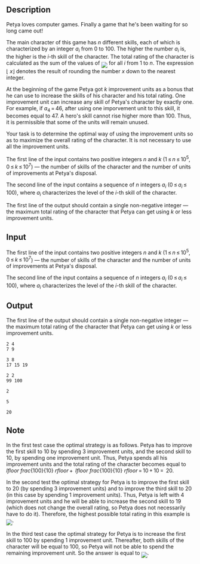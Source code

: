 ## Description

<div><p>Petya loves computer games. Finally a game that he's been waiting for so long came out!</p><p>The main character of this game has <span class="tex-span"><i>n</i></span> different skills, each of which is characterized by an integer <span class="tex-span"><i>a</i><sub class="lower-index"><i>i</i></sub></span> from 0 to 100. The higher the number <span class="tex-span"><i>a</i><sub class="lower-index"><i>i</i></sub></span> is, the higher is the <span class="tex-span"><i>i</i></span>-th skill of the character. The total rating of the character is calculated as the sum of the values ​​of <img align="middle" class="tex-formula" src="file://qLJJ40dW.png" style="max-width: 100.0%;max-height: 100.0%;"> for all <span class="tex-span"><i>i</i></span> from 1 to <span class="tex-span"><i>n</i></span>. The expression <span class="tex-span">⌊ <i>x</i>⌋</span> denotes the result of rounding the number <span class="tex-span"><i>x</i></span> <span class="tex-font-style-it">down</span> to the nearest integer.</p><p>At the beginning of the game Petya got <span class="tex-span"><i>k</i></span> improvement units as a bonus that he can use to increase the skills of his character and his total rating. One improvement unit can increase any skill of Petya's character by exactly one. For example, if <span class="tex-span"><i>a</i><sub class="lower-index">4</sub> = 46</span>, after using one imporvement unit to this skill, it becomes equal to 47. A hero's skill cannot rise higher more than 100. Thus, it is permissible that some of the units will remain unused.</p><p>Your task is to determine the optimal way of using the improvement units so as to maximize the overall rating of the character. It is not necessary to use all the improvement units.</p></div><div class="input-specification"><p>The first line of the input contains two positive integers <span class="tex-span"><i>n</i></span> and <span class="tex-span"><i>k</i></span> (<span class="tex-span">1 ≤ <i>n</i> ≤ 10<sup class="upper-index">5</sup></span>, <span class="tex-span">0 ≤ <i>k</i> ≤ 10<sup class="upper-index">7</sup></span>) — the number of skills of the character and the number of units of improvements at Petya's disposal.</p><p>The second line of the input contains a sequence of <span class="tex-span"><i>n</i></span> integers <span class="tex-span"><i>a</i><sub class="lower-index"><i>i</i></sub></span> (<span class="tex-span">0 ≤ <i>a</i><sub class="lower-index"><i>i</i></sub> ≤ 100</span>), where <span class="tex-span"><i>a</i><sub class="lower-index"><i>i</i></sub></span> characterizes the level of the <span class="tex-span"><i>i</i></span>-th skill of the character.</p></div><div class="output-specification"><p>The first line of the output should contain a single non-negative integer — the maximum total rating of the character that Petya can get using <span class="tex-span"><i>k</i></span> or less improvement units.</p></div>

## Input

<p>The first line of the input contains two positive integers <span class="tex-span"><i>n</i></span> and <span class="tex-span"><i>k</i></span> (<span class="tex-span">1 ≤ <i>n</i> ≤ 10<sup class="upper-index">5</sup></span>, <span class="tex-span">0 ≤ <i>k</i> ≤ 10<sup class="upper-index">7</sup></span>) — the number of skills of the character and the number of units of improvements at Petya's disposal.</p><p>The second line of the input contains a sequence of <span class="tex-span"><i>n</i></span> integers <span class="tex-span"><i>a</i><sub class="lower-index"><i>i</i></sub></span> (<span class="tex-span">0 ≤ <i>a</i><sub class="lower-index"><i>i</i></sub> ≤ 100</span>), where <span class="tex-span"><i>a</i><sub class="lower-index"><i>i</i></sub></span> characterizes the level of the <span class="tex-span"><i>i</i></span>-th skill of the character.</p>

## Output

<p>The first line of the output should contain a single non-negative integer — the maximum total rating of the character that Petya can get using <span class="tex-span"><i>k</i></span> or less improvement units.</p>





```input1
2 4
7 9

```




```input2
3 8
17 15 19

```




```input3
2 2
99 100

```




```output1
2

```




```output2
5

```




```output3
20

```



## Note

<p>In the first test case the optimal strategy is as follows. Petya has to improve the first skill to 10 by spending 3 improvement units, and the second skill to 10, by spending one improvement unit. Thus, Petya spends all his improvement units and the total rating of the character becomes equal to <span class="tex-span"> <i>lfloor</i> <i>frac</i>{100}{10} <i>rfloor</i> +  <i>lfloor</i> <i>frac</i>{100}{10} <i>rfloor</i> = 10 + 10 = </span> 20.</p><p>In the second test the optimal strategy for Petya is to improve the first skill to 20 (by spending 3 improvement units) and to improve the third skill to 20 (in this case by spending 1 improvement units). Thus, Petya is left with 4 improvement units and he will be able to increase the second skill to 19 (which does not change the overall rating, so Petya does not necessarily have to do it). Therefore, the highest possible total rating in this example is <img align="middle" class="tex-formula" src="file://pknggVBC.png" style="max-width: 100.0%;max-height: 100.0%;">.</p><p>In the third test case the optimal strategy for Petya is to increase the first skill to 100 by spending 1 improvement unit. Thereafter, both skills of the character will be equal to 100, so Petya will not be able to spend the remaining improvement unit. So the answer is equal to <img align="middle" class="tex-formula" src="file://pa6vCWNf.png" style="max-width: 100.0%;max-height: 100.0%;">. </p>
